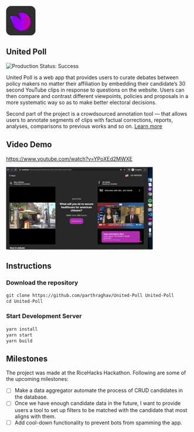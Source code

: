 <img src="docs/Logo.png" width="80">

## United Poll

![Production Status: Success](https://img.shields.io/badge/build-successful-brightgreen)

United Poll is a web app that provides users to curate debates between policy makers no matter their affiliation by embedding their candidate’s 30 second YouTube clips in response to questions on the website. Users can then compare and contrast different viewpoints, policies and proposals in a more systematic way so as to make better electoral decisions.

Second part of the project is a crowdsourced annotation tool — that allows users to annotate segments of clips with factual corrections, reports, analyses, comparisons to previous works and so on.
[Learn more](https://devpost.com/software/united-poll)

## Video Demo

https://www.youtube.com/watch?v=YPoXEd2MWXE

<img src="docs/screenshot.png" width="400">

## Instructions

### Download the repository

    git clone https://github.com/parthraghav/United-Poll United-Poll
    cd United-Poll

### Start Development Server

    yarn install
    yarn start
    yarn build

## Milestones

The project was made at the RiceHacks Hackathon. Following are some of the upcoming milestones:

- [ ] Make a data aggregator automate the process of CRUD candidates in the database.
- [ ] Once we have enough candidate data in the future, I want to provide users a tool to set up filters to be matched with the candidate that most aligns with them.
- [ ] Add cool-down functionality to prevent bots from spamming the app.
